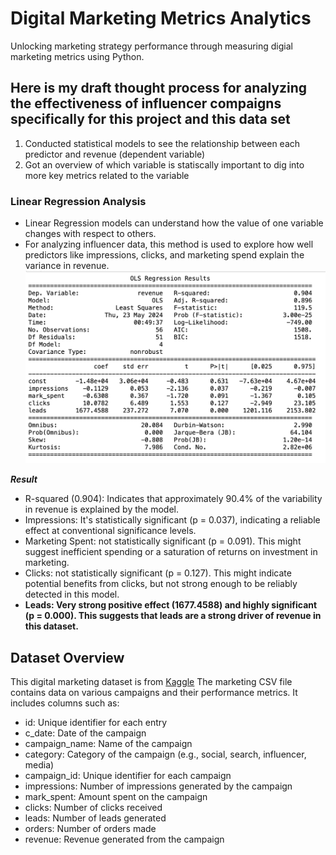 # Digital Marketing Metrics Analytics
 Unlocking marketing strategy performance through measuring digial marketing metrics using Python.
## Here is my draft thought process for analyzing the effectiveness of influencer compaigns specifically for this project and this data set
1. Conducted statistical models to see the relationship between each predictor and revenue (dependent variable)
2. Got an overview of which variable is statiscally important to dig into more key metrics related to the variable

### Linear Regression Analysis
- Linear Regression models can understand how the value of one variable changes with respect to others.
- For analyzing influencer data, this method is used to explore how well predictors like impressions, clicks, and marketing spend explain the variance in revenue.
![Linear Regression Model Summary](vizs/regression.png)

_**Result**_
- R-squared (0.904): Indicates that approximately 90.4% of the variability in revenue is explained by the model. 
- Impressions: It's statistically significant (p = 0.037), indicating a reliable effect at conventional significance levels.
- Marketing Spent: not statistically significant (p = 0.091). This might suggest inefficient spending or a saturation of returns on investment in marketing.
- Clicks: not statistically significant (p = 0.127). This might indicate potential benefits from clicks, but not strong enough to be reliably detected in this model.
- **Leads: Very strong positive effect (1677.4588) and highly significant (p = 0.000). This suggests that leads are a strong driver of revenue in this dataset.**

## Dataset Overview
 This digital marketing dataset is from [Kaggle](https://www.kaggle.com/datasets/sinderpreet/analyze-the-marketing-spending/data)
 The marketing CSV file contains data on various campaigns and their performance metrics. It includes columns such as:
 - id: Unique identifier for each entry
 - c_date: Date of the campaign
 - campaign_name: Name of the campaign
 - category: Category of the campaign (e.g., social, search, influencer, media)
 - campaign_id: Unique identifier for each campaign
 - impressions: Number of impressions generated by the campaign
 - mark_spent: Amount spent on the campaign
 - clicks: Number of clicks received
 - leads: Number of leads generated
 - orders: Number of orders made
 - revenue: Revenue generated from the campaign
   

